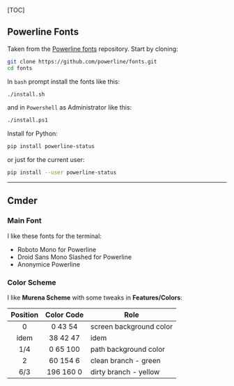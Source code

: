 [TOC]

## Powerline Fonts

Taken from the [Powerline fonts](https://github.com/powerline/fonts) repository. Start by cloning:

```bash
git clone https://github.com/powerline/fonts.git
cd fonts
```

In `bash` prompt install the fonts like this:

```bash
./install.sh
```

and in `Powershell` as Administrator like this:

```bash
./install.ps1
```

Install for Python:

```bash
pip install powerline-status
```

or just for the current user:

```bash
pip install --user powerline-status
```

---

## Cmder

### Main Font

I like these fonts for the terminal:

* Roboto Mono for Powerline
* Droid Sans Mono Slashed for Powerline
* Anonymice Powerline

### Color Scheme

I like __Murena Scheme__ with some tweaks in __Features/Colors__:

| Position | Color Code  | Role                    |
| :------: | :---------: | ----------------------- |
| 0        | 0 43 54     | screen background color |
| idem     | 38 42 47    | idem                    |
| 1/4      | 0 65 100    | path background color   |
| 2        | 60 154 6    | clean branch - green    |
| 6/3      | 196 160 0   | dirty branch - yellow   |

